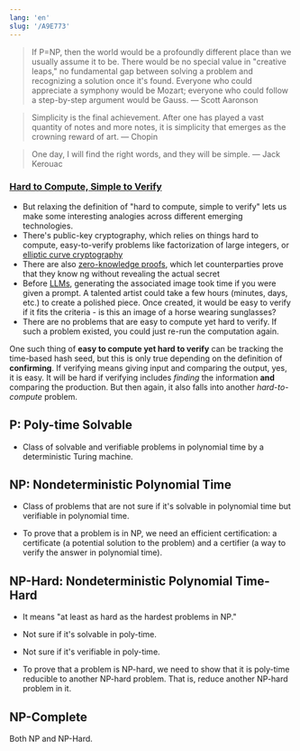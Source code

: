 ```yaml
---
lang: 'en'
slug: '/A9E773'
---
```


> If P=NP, then the world would be a profoundly different place than we usually assume it to be. There would be no special value in "creative leaps," no fundamental gap between solving a problem and recognizing a solution once it's found. Everyone who could appreciate a symphony would be Mozart; everyone who could follow a step-by-step argument would be Gauss. — Scott Aaronson

> Simplicity is the final achievement. After one has played a vast quantity of notes and more notes, it is simplicity that emerges as the crowning reward of art. — Chopin

> One day, I will find the right words, and they will be simple. — Jack Kerouac

### [Hard to Compute, Simple to Verify](https://matt-rickard.ghost.io/hard-to-compute-simple-to-verify/)

- But relaxing the definition of "hard to compute, simple to verify" lets us make some interesting analogies across different emerging technologies.
- There's public-key cryptography, which relies on things hard to compute, easy-to-verify problems like factorization of large integers, or [elliptic curve cryptography](https://matt-rickard.com/elliptic-curve-cryptography)
- There are also [zero-knowledge proofs](https://matt-rickard.com/zero-knowledge-proofs), which let counterparties prove that they know ng without revealing the actual secret
- Before [LLMs](./../.././docs/pages/LLM.md), generating the associated image took time if you were given a prompt. A talented artist could take a few hours (minutes, days, etc.) to create a polished piece. Once created, it would be easy to verify if it fits the criteria - is this an image of a horse wearing sunglasses?
- There are no problems that are easy to compute yet hard to verify. If such a problem existed, you could just re-run the computation again.

One such thing of **easy to compute yet hard to verify** can be tracking the time-based hash seed, but this is only true depending on the definition of **confirming**. If verifying means giving input and comparing the output, yes, it is easy. It will be hard if verifying includes _finding_ the information **and** comparing the production. But then again, it also falls into another _hard-to-compute_ problem.

## P: Poly-time Solvable

- Class of solvable and verifiable problems in polynomial time by a deterministic Turing machine.

## NP: Nondeterministic Polynomial Time

- Class of problems that are not sure if it's solvable in polynomial time but verifiable in polynomial time.

- To prove that a problem is in NP, we need an efficient certification: a certificate (a potential solution to the problem) and a certifier (a way to verify the answer in polynomial time).

## NP-Hard: Nondeterministic Polynomial Time-Hard

- It means "at least as hard as the hardest problems in NP."

- Not sure if it's solvable in poly-time.

- Not sure if it's verifiable in poly-time.

- To prove that a problem is NP-hard, we need to show that it is poly-time reducible to another NP-hard problem. That is, reduce another NP-hard problem in it.

## NP-Complete

Both NP and NP-Hard.

<head>
  <html lang="en-US"/>
</head>
